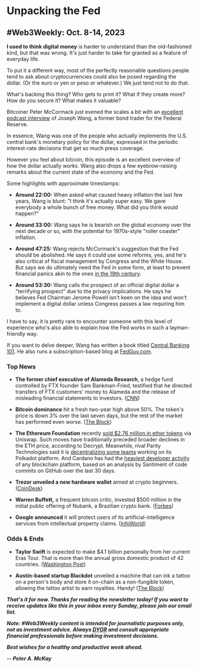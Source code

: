 # Unpacking the Fed
## #Web3Weekly: Oct. 8-14, 2023

**I used to think digital money** is harder to understand than the old-fashioned kind, but that was wrong. It's just harder to take for granted as a feature of everyday life.

To put it a different way, most of the perfectly reasonable questions people tend to ask about cryptocurrencies could also be posed regarding the dollar. (Or the euro or yen or peso or whatever.) We just tend not to do that.  

What's backing this thing? Who gets to print it? What if they create more? How do you secure it? What makes it valuable?

Bitcoiner Peter McCormack just evened the scales a bit with an [excellent podcast interview](https://www.youtube.com/watch?v=Si-6BSNXedc&pp=ygUObWNjb3JtYWNrIHdhbmc%3D) of Joseph Wang, a former bond trader for the Federal Reserve.

In essence, Wang was one of the people who actually implements the U.S. central bank's monetary policy for the dollar, expressed in the periodic interest-rate decisions that get so much press coverage.

However you feel about bitcoin, this episode is an excellent overview of how the dollar actually *works*. Wang also drops a few eyebrow-raising remarks about the current state of the economy and the Fed.

Some highlights with approximate timestamps:

- **Around 22:00:** When asked what caused heavy inflation the last few years, Wang is blunt: "I think it's actually super easy. We gave everybody a whole bunch of free money. What did you think would happen?"

- **Around 33:00:** Wang says he is bearish on the global economy over the next decade or so, with the potential for 1970s-style "roller coaster" inflation.

- **Around 47:25:** Wang rejects McCormack's suggestion that the Fed should be abolished. He says it could use some reforms, yes, and he's also critical of fiscal management by Congress and the White House. But says we do ultimately need the Fed in some form, at least to prevent financial panics akin to the ones [in the 19th century](https://en.wikipedia.org/wiki/Panic_of_1873).

- **Around 53:30:** Wang calls the prospect of an official digital dollar a "terrifying prospect" due to the privacy implications. He says he believes Fed Chairman Jerome Powell isn't keen on the idea and won't implement a digital dollar unless Congress passes a law requiring him to.

I have to say, it is pretty rare to encounter someone with this level of experience who's also able to explain how the Fed works in such a layman-friendly way.

If you want to delve deeper, Wang has written a book titled [Central Banking 101](https://www.amazon.com/Central-Banking-101-Joseph-Wang/dp/0999136747/ref=tmm_pap_swatch_0?_encoding=UTF8&sr=8-1). He also runs a subscription-based blog at [FedGuy.com](https://fedguy.com/).

### Top News

- **The former chief executive of Alameda Research**, a hedge fund controlled by FTX founder Sam Bankman-Fried, testified that he directed transfers of FTX customers' money to Alameda and the release of misleading financial statements to investors. ([CNN](https://www.cnn.com/2023/10/11/business/sbf-fraud-trial-witnesses/index.html))

- **Bitcoin dominance** hit a fresh two-year high above 50%. The token's price is down 3% over the last seven days, but the rest of the market has performed even worse. ([The Block](https://coinmarketcap.com/headlines/news/bitcoins-market-dominance-approaches-multi-year-high/))

- **The Ethereum Foundation** recently [sold $2.76 million in ether tokens](https://decrypt.co/200680/the-ethereum-foundation-just-sold-2-76-million-in-eth) via Uniswap. Such moves have traditionally preceded broader declines in the ETH price, according to Decrypt. Meanwhile, rival Parity Technologies said it is [decentralizing some teams](https://www.theblock.co/post/256161/parity-plans-partial-transition-to-decentralized-teams-in-polkadots-ecosystem-impacting-staff) working on its Polkadot platform. And Cardano has had the [heaviest developer activity](https://twitter.com/santimentfeed/status/1710416659897622849) of any blockchain platform, based on an analysis by Santiment of code commits on GitHub over the last 30 days.

- **Trezor unveiled a new hardware wallet** aimed at crypto beginners.([CoinDesk](https://www.coindesk.com/business/2023/10/12/trezor-unveils-new-hardware-wallets-corrosion-resistant-keep-metal-for-recovery/))

- **Warren Buffett,** a frequent bitcoin critic, invested $500 million in the initial public offering of Nubank, a Brazilian crypto bank. ([Forbes](https://www.forbes.com/sites/digital-assets/2023/10/13/warren-buffett-revealed-to-be-quietly-make-bank-from-bitcoin-and-crypto-amid-price-swings/?sh=48e7fce95530))

- **Google announced** it will protect users of its artificial-intelligence services from intellectual property claims. ([InfoWorld](https://www.infoworld.com/article/3708631/google-indemnifies-generative-ai-customers-over-ip-rights-claims.html#tk.rss_all)) <!-- Wording is clunky. Re-wor... -->

### Odds & Ends

- **Taylor Swift** is expected to make $4.1 billion personally from her current Eras Tour. That is more than the annual gross domestic product of 42 countries. ([Washington Post](https://www.washingtonpost.com/business/2023/10/13/taylor-swift-eras-tour-money-jobs/))

- **Austin-based startup Blackdot** unveiled a machine that can ink a tattoo on a person's body and store it on-chain as a non-fungible token, allowing the tattoo artist to earn royalties. Handy! ([The Block](https://www.theblock.co/post/256032/new-tattoo-machine-can-ink-your-arm-with-nft-from-blockchain-allowing-artists-to-collect-royalties))

<!-- Boilerplate needs re-working. This is version from last week... -->

_**That's it for now. Thanks for reading the newsletter today! If you want to receive updates like this in your inbox every Sunday, please join our email list.**_

_**Note: #Web3Weekly content is intended for journalistic purposes only, not as investment advice. Always [DYOR](https://www.urbandictionary.com/define.php?term=DYOR) and consult appropriate financial professionals before making investment decisions.**_

_**Best wishes for a healthy and productive week ahead.**_  

_**-- Peter A. McKay**_  
